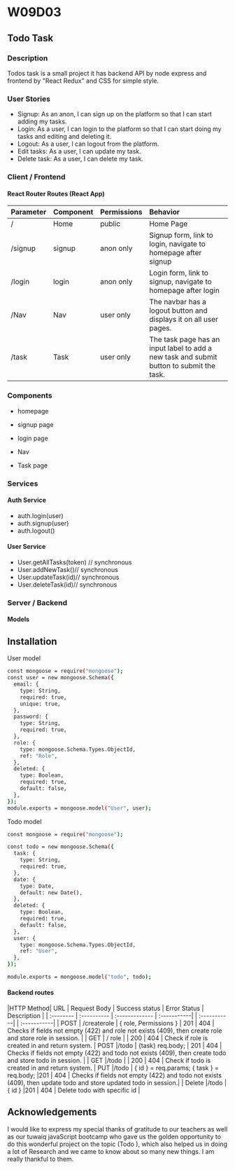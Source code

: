 
# W09D03 

## Todo Task 

### Description

Todos task is a small project it has backend API by node express and frontend by "React Redux" and CSS for simple style.

### User Stories

*	Signup: As an anon, I can sign up on the platform so that I can start adding my tasks.
*	Login:  As a user, I can login to the platform so that I can start doing my tasks and editing and deleting it.
*	Logout: As a user, I can logout from the platform. 
*	Edit tasks:  As a user, I can update my task.
*	Delete task:  As a user, I can delete my task.


### Client / Frontend

#### React Router Routes (React App)


| Parameter | Component  | Permissions              | Behavior    |
| :-------- | :----------| :-------------           | :-----------| 
|  /        |   Home     | public <Route>           | Home Page   | 
|  /signup  |   signup   | anon only <AnonRoute>    | Signup form, link to login, navigate to homepage after signup | 
|  /login   |   login    | anon only <AnonRoute>    | Login form, link to signup, navigate to homepage after login |
|  /Nav     |   Nav      | user only <PrivateRoute> | The navbar has a logout button and displays it on all user pages. | 
|  /task    |   Task     | user only <PrivateRoute> |The task page has an input label to add a new task and submit button to submit the task. |   


### Components

* homepage

* signup page 

* login page 

* Nav 

* Task page 

### Services
#### Auth Service

* auth.login(user)
* auth.signup(user)
* auth.logout()

#### User Service
* User.getAllTasks(token) // synchronous
* User.addNewTask()// synchronous
* User.updateTask(id)// synchronous
* User.deleteTask(id)// synchronous 

### Server / Backend
#### Models



## Installation

User model

```bash
const mongoose = require("mongoose");
const user = new mongoose.Schema({
  email: {
    type: String,
    required: true,
    unique: true,
  },
  password: {
    type: String,
    required: true,
  },
  role: {
    type: mongoose.Schema.Types.ObjectId,
    ref: "Role",
  },
  deleted: {
    type: Boolean,
    required: true,
    default: false,
  },
});
module.exports = mongoose.model("User", user);
```

Todo model

```bash 
const mongoose = require("mongoose");

const todo = new mongoose.Schema({
  task: {
    type: String,
    required: true,
  },
  date: {
    type: Date,
    default: new Date(),
  },
  deleted: {
    type: Boolean,
    required: true,
    default: false,
  },
  user: {
    type: mongoose.Schema.Types.ObjectId,
    ref: "User",
  },
});

module.exports = mongoose.model("todo", todo);

``` 
#### Backend routes 


|HTTP Method| URL         | Request Body             | Success status    | Error Status            | Description |
| :-------- | :---------- | :-------------           | :-----------| | :-----------| | :-----------| 
|  POST     | /createrole | { role, Permissions }    | 201           | 404 | Checks if fields not empty (422) and role not exists (409), then create role and store role in session. | 
|  GET      |  / role     |                          | 200           | 404 | Check if role is created in and return system.
|  POST     |/todo        | {task}  req.body;        | 201           | 404 | Checks if fields not empty (422) and todo not exists (409), then create todo and store todo in session. |
|  GET      |/todo        |                          | 200           | 404 | Check if todo is created in and return system.
|  PUT      |/todo        | { id } = req.params; { task } = req.body; |201 | 404 | Checks if fields not empty (422) and todo not exists (409), then update todo and store updated todo in session.| 
| Delete    |/todo        | { id }                   |201             | 404 | Delete todo with specific id |


## Acknowledgements

I would like to express my special thanks of gratitude to our teachers as well as our tuwaiq javaScript bootcamp who gave us the golden opportunity to do this wonderful project on the topic (Todo ), which also helped us in doing a lot of Research and we came to know about so many new things. I am really thankful to them.
